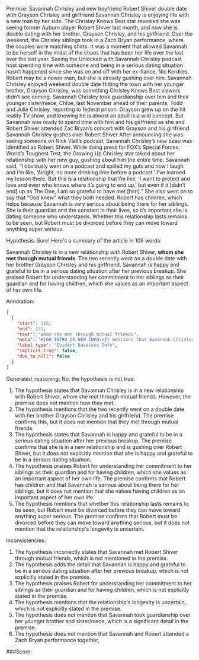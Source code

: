
Premise:
Savannah Chrisley and new boyfriend Robert Shiver double date with Grayson Chrisley and girlfriend
Savannah Chrisley is enjoying life with a new man by her side.
The Chrisley Knows Best star revealed she was seeing former Auburn player Robert Shiver last month, and now she is double dating with her brother, Grayson Chrisley, and his girlfriend.
Over the weekend, the Chrisley siblings took in a Zach Bryan performance, where the couples wore matching shirts.
It was a moment that allowed Savannah to be herself in the midst of the chaos that has been her life over the last over the last year.
Seeing the Unlocked with Savannah Chrisley podcast host spending time with someone and being in a serious dating situation hasn’t happened since she was on and off with her ex-fiance, Nic Kerdiles.
Robert may be a newer man, but she is already gushing over him.
Savannah Chrisley enjoyed weekend double date
Hitting the town with her younger brother, Grayson Chrisley, was something Chrisley Knows Best viewers didn’t see coming.
Savannah Chrisley took guardianship over him and their younger sister/niece, Chloe, last November ahead of their parents, Todd and Julie Chrisley, reporting to federal prison.
Grayson grew up on the hit reality TV show, and knowing he is almost an adult is a wild concept. But Savannah was ready to spend time with him and his girlfriend as she and Robert Shiver attended Zac Bryan’s concert with Grayson and his girlfriend.
Savannah Chrisley gushes over Robert Shiver
After announcing she was seeing someone on Nick Viall’s podcast, Savannah Chrisley’s new beau was identified as Robert Shiver.
While doing press for FOX’s Special Forces: World’s Toughest Test, the Growing Up Chrisley star talked about her relationship with her new guy, gushing about him the entire time.
Savannah said, “I obviously went on a podcast and spilled my guts and now I laugh and I’m like, ‘Alright, no more drinking lime before a podcast.’ I’ve learned my lesson there. But this is a relationship that I’m like, ‘I want to protect and love and even who knows where it’s going to end up,’ but even if it [didn’t end] up as The One, I am so grateful to have met [him].”
She also went on to say that “God knew” what they both needed. Robert has children, which helps because Savannah is very serious about being there for her siblings. She is their guardian and the constant in their lives, so it’s important she is dating someone who understands.
Whether this relationship lasts remains to be seen, but Robert must be divorced before they can move toward anything super serious.

Hypothesis:
Sure! Here's a summary of the article in 109 words:

Savannah Chrisley is in a new relationship with Robert Shiver, **whom she met through mutual friends**. The two recently went on a double date with her brother Grayson Chrisley and his girlfriend. Savannah is happy and grateful to be in a serious dating situation after her previous breakup. She praised Robert for understanding her commitment to her siblings as their guardian and for having children, which she values as an important aspect of her own life.

Annotation:
```json
[
  {
    "start": 116,
    "end": 151,
    "text": "whom she met through mutual friends",
    "meta": "HIGH INTRO OF NEW INFO\nIt mentions that Savannah Chrisley met Robert Shiver through mutual friends, which is not mentioned in the original source.",
    "label_type": "Evident Baseless Info",
    "implicit_true": false,
    "due_to_null": false
  }
]
```

Generated_reasoning:
No, the hypothesis is not true.

1. The hypothesis states that Savannah Chrisley is in a new relationship with Robert Shiver, whom she met through mutual friends. However, the premise does not mention how they met.
2. The hypothesis mentions that the two recently went on a double date with her brother Grayson Chrisley and his girlfriend. The premise confirms this, but it does not mention that they met through mutual friends.
3. The hypothesis states that Savannah is happy and grateful to be in a serious dating situation after her previous breakup. The premise confirms that she is in a new relationship and is gushing over Robert Shiver, but it does not explicitly mention that she is happy and grateful to be in a serious dating situation.
4. The hypothesis praises Robert for understanding her commitment to her siblings as their guardian and for having children, which she values as an important aspect of her own life. The premise confirms that Robert has children and that Savannah is serious about being there for her siblings, but it does not mention that she values having children as an important aspect of her own life.
5. The hypothesis mentions that whether this relationship lasts remains to be seen, but Robert must be divorced before they can move toward anything super serious. The premise confirms that Robert must be divorced before they can move toward anything serious, but it does not mention that the relationship's longevity is uncertain.

Inconsistencies:

1. The hypothesis incorrectly states that Savannah met Robert Shiver through mutual friends, which is not mentioned in the premise.
2. The hypothesis adds the detail that Savannah is happy and grateful to be in a serious dating situation after her previous breakup, which is not explicitly stated in the premise.
3. The hypothesis praises Robert for understanding her commitment to her siblings as their guardian and for having children, which is not explicitly stated in the premise.
4. The hypothesis mentions that the relationship's longevity is uncertain, which is not explicitly stated in the premise.
5. The hypothesis does not mention that Savannah took guardianship over her younger brother and sister/niece, which is a significant detail in the premise.
6. The hypothesis does not mention that Savannah and Robert attended a Zach Bryan performance together,

###Score:
